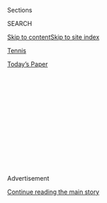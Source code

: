 <div id="app">

<div>

<div>

<div>

<div class="NYTAppHideMasthead css-1q2w90k e1suatyy0">

<div class="section css-ui9rw0 e1suatyy2">

<div class="css-eph4ug er09x8g0">

<div class="css-6n7j50">

</div>

<span class="css-1dv1kvn">Sections</span>

<div class="css-10488qs">

<span class="css-1dv1kvn">SEARCH</span>

</div>

[Skip to content](#site-content)[Skip to site
index](#site-index)

</div>

<div id="masthead-section-label" class="css-1wr3we4 eaxe0e00">

[Tennis](https://www.nytimes.com/section/sports/tennis)

</div>

<div class="css-10698na e1huz5gh0">

</div>

</div>

<div id="masthead-bar-one" class="section hasLinks css-15hmgas e1csuq9d3">

<div class="css-uqyvli e1csuq9d0">

</div>

<div class="css-1uqjmks e1csuq9d1">

</div>

<div class="css-9e9ivx">

[](https://myaccount.nytimes.com/auth/login?response_type=cookie&client_id=vi)

</div>

<div class="css-1bvtpon e1csuq9d2">

[Today’s
Paper](https://www.nytimes.com/section/todayspaper)

</div>

</div>

</div>

</div>

<div data-aria-hidden="false">

<div id="site-content" data-role="main">

<div>

<div class="css-1aor85t" style="opacity:0.000000001;z-index:-1;visibility:hidden">

<div class="css-1hqnpie">

<div class="css-epjblv">

<span class="css-17xtcya">[Tennis](/section/sports/tennis)</span><span class="css-x15j1o">|</span><span class="css-fwqvlz">Rafael
Nadal Won’t Chase a Repeat of His U.S. Open
Title</span>

</div>

<div class="css-k008qs">

<div class="css-1iwv8en">

<span class="css-18z7m18"></span>

<div>

</div>

</div>

<span class="css-1n6z4y">https://nyti.ms/2DaoQLp</span>

<div class="css-1705lsu">

<div class="css-4xjgmj">

<div class="css-4skfbu" data-role="toolbar" data-aria-label="Social Media Share buttons, Save button, and Comments Panel with current comment count" data-testid="share-tools">

  - 
  - 
  - 
  - 
    
    <div class="css-6n7j50">
    
    </div>

  - 

</div>

</div>

</div>

</div>

</div>

</div>

<div id="NYT_TOP_BANNER_REGION" class="css-13pd83m">

</div>

<div id="top-wrapper" class="css-1sy8kpn">

<div id="top-slug" class="css-l9onyx">

Advertisement

</div>

[Continue reading the main
story](#after-top)

<div class="ad top-wrapper" style="text-align:center;height:100%;display:block;min-height:250px">

<div id="top" class="place-ad" data-position="top" data-size-key="top">

</div>

</div>

<div id="after-top">

</div>

</div>

<div>

<div id="sponsor-wrapper" class="css-1hyfx7x">

<div id="sponsor-slug" class="css-19vbshk">

Supported by

</div>

[Continue reading the main
story](#after-sponsor)

<div id="sponsor" class="ad sponsor-wrapper" style="text-align:center;height:100%;display:block">

</div>

<div id="after-sponsor">

</div>

</div>

<div class="css-186x18t">

</div>

<div class="css-1vkm6nb ehdk2mb0">

# Rafael Nadal Won’t Chase a Repeat of His U.S. Open Title

</div>

Nadal said he would prefer not to travel to the New York tournament
during the coronavirus pandemic.

<div class="css-79elbk" data-testid="photoviewer-wrapper">

<div class="css-z3e15g" data-testid="photoviewer-wrapper-hidden">

</div>

<div class="css-1a48zt4 ehw59r15" data-testid="photoviewer-children">

![<span class="css-16f3y1r e13ogyst0" data-aria-hidden="true">Rafael
Nadal will not try to repeat his United States Open singles title; he
said he would not play in the tournament because of the coronavirus
pandemic.</span><span class="css-cnj6d5 e1z0qqy90" itemprop="copyrightHolder"><span class="css-1ly73wi e1tej78p0">Credit...</span><span><span>Ben
Solomon for The New York
Times</span></span></span>](https://static01.nyt.com/images/2020/08/04/sports/04usopen-protocols01/merlin_160464417_c050389e-e841-43cb-b413-d8af8282a247-articleLarge.jpg?quality=75&auto=webp&disable=upscale)

</div>

</div>

<div class="css-18e8msd">

<div class="css-vp77d3 epjyd6m0">

<div class="css-hus3qt ey68jwv0" data-aria-hidden="true">

[![Christopher
Clarey](https://static01.nyt.com/images/2018/09/10/multimedia/author-christopher-clarey/author-christopher-clarey-thumbLarge.png
"Christopher Clarey")](https://www.nytimes.com/by/christopher-clarey)

</div>

<div class="css-1baulvz">

By [<span class="css-1baulvz last-byline" itemprop="name">Christopher
Clarey</span>](https://www.nytimes.com/by/christopher-clarey)

</div>

</div>

  - 
    
    <div class="css-ld3wwf e16638kd2">
    
    Aug. 4,
    2020
    
    </div>

  - 
    
    <div class="css-4xjgmj">
    
    <div class="css-d8bdto" data-role="toolbar" data-aria-label="Social Media Share buttons, Save button, and Comments Panel with current comment count" data-testid="share-tools">
    
      - 
      - 
      - 
      - 
        
        <div class="css-6n7j50">
        
        </div>
    
      - 
    
    </div>
    
    </div>

</div>

</div>

<div class="section meteredContent css-1r7ky0e" name="articleBody" itemprop="articleBody">

<div class="css-1fanzo5 StoryBodyCompanionColumn">

<div class="css-53u6y8">

Rafael Nadal will not defend his [United States
Open](https://www.nytimes.com/2020/06/16/sports/us-open-tennis-cuomo.html)
men’s singles title.

On Tuesday, one day after the entry deadline, Nadal announced that he
was withdrawing from the tournament because of his concerns about travel
during [the coronavirus
pandemic](https://www.nytimes.com/news-event/coronavirus).

“This is a decision that I did not want to take,” he said on Twitter.
“But in this case, I am following my heart by deciding that right now
I prefer not to travel.”

Nadal, 34 and ranked No. 2 behind [Novak
Djokovic](https://www.nytimes.com/2020/06/23/sports/tennis/novak-djokovic-coronavirus.html),
is a four-time singles champion at the U.S. Open and won the singles
title last year after a lengthy and [memorable five-set duel with Daniil
Medvedev in the
final](https://www.nytimes.com/2019/09/08/sports/tennis/us-open-rafael-nadal-daniil-medvedev.html).

With 19 Grand Slam singles titles, he is just one short of matching
Roger Federer’s men’s record, but he has decided to wait. His next
chance could come at the French Open, which he has won a record 12 times
and which is scheduled to start on Sept. 27 — just two weeks after the
men’s final at the U.S. Open.

</div>

</div>

<div class="css-1fanzo5 StoryBodyCompanionColumn">

<div class="css-53u6y8">

“Rafa is one of the greatest champions in the history of our sport, and
we support this decision,” said Stacey Allaster, the U.S. Open
tournament director. “I know our fans will be disappointed to not have
Rafa playing this year’s Western & Southern Open and U.S. Open. However,
for the fans and the sport, we look forward to being inspired by him
when he decides he’s ready to play.”

Because of [temporary changes to the ranking
system](https://www.nytimes.com/2020/07/04/sports/tennis/tennis-rankings-coronavirus.html),
Nadal will still be able to count the points from winning last year’s
U.S. Open even though he is skipping this year’s event. He did not
specify on Tuesday whether he would play in this year’s French Open, but
he had already committed to playing at least some of the clay-court
season when he announced he would play at the Madrid Open the week after
the U.S. Open.

But the Madrid event, one of the most prestigious tournaments on both
the men’s and women’s tours, was canceled on Tuesday after the
organizers received a recommendation from Spanish public health
authorities to call it off because of an increase in positive virus
tests in some parts of Spain.

“The situation is very complicated worldwide; the Covid-19 cases are
increasing,” Nadal said. “It looks like we still don’t have control of
it.”

Nadal was in Indian Wells, Calif., in early March, set to play in the
BNP Paribas Open before that event was called off on the eve of the
qualifying tournament. He traveled back to his base in Majorca, where he
went through lockdown before returning to train at the tennis academy he
started in Manacor, his home city.

</div>

</div>

<div class="css-1fanzo5 StoryBodyCompanionColumn">

<div class="css-53u6y8">

The women’s tour resumed this week with a clay-court event in Palermo,
Italy, but the men’s tour has been shut down for nearly five months and
is not set to resume until later this month in New York, with the
Western & Southern Open and the U.S. Open.

The Western & Southern Open, normally played in the suburbs of
Cincinnati, was moved to New York this year to create [a doubleheader in
a controlled
environment](https://www.nytimes.com/2020/08/03/sports/tennis/us-open-hawkeye-line-judges.html)
where it would be easier to maintain strict health and safety protocols.
Spectators will not be allowed on site at either tournament.

“All my respects to the U.S.T.A., the U.S. Open organizers and the ATP
for trying to put the event together for the players and fans around the
world through TV,” Nadal said.

But Nadal will instead be watching from afar. So will Federer, who
announced he would not play again in 2020 as he recovered from his
latest knee surgery. The last Grand Slam tournament without Federer and
Nadal was the 1999 U.S. Open, where Federer, then 18, was eliminated in
qualifying. The Open remains the only Grand Slam tournament where
Federer and Nadal have not played each other.

[Ashleigh
Barty](https://www.nytimes.com/2020/07/29/sports/tennis/ashleigh-barty-us-open.html),
the No. 1 women’s player, announced last week from her home in Australia
that she was withdrawing from the Open because of concerns about travel
and the health risks for some of her team members.

But the vast majority of leading players are, at least for now, still
entered, including [Serena
Williams](https://www.nytimes.com/2020/06/17/sports/tennis/serena-williams-us-open.html),
Naomi Osaka, Karolina Pliskova, Sofia Kenin and Bianca Andreescu, the
reigning women’s champion. In the men’s event, Djokovic and six other
top 10 players remain on the entry list.

But as Alexander Zverev pointed out last week, players are closely
monitoring the health situation in New York and the travel situation
internationally.

</div>

</div>

<div class="css-1fanzo5 StoryBodyCompanionColumn">

<div class="css-53u6y8">

The U.S.T.A. laid out key elements of its plan on Tuesday in an update
sent to players, explaining that if a player leaves the tournament
“bubble” without written permission from Allaster or the tournament’s
chief medical officer, the player will be removed from the event and
fined an unspecified amount. If a coach or other guest of a player
leaves the bubble, that credential will be revoked, and the coach or
guest will be required to leave the tournament hotel within 24 hours.
The coach or guest would also be fined and prohibited from receiving a
credential to the 2021 U.S. Open, the U.S.T.A. said.

Several leading players, including the former U.S. Open champion Andy
Murray, have lobbied recently for strong penalties for those who break
health and safety protocols.

Players staying in private housing instead of an official hotel must
rent through the U.S.T.A. and abide by a safety plan. Players must pay
all costs for 24-hour security that is approved, and capable of being
monitored, by the U.S.T.A. Players in private housing are not permitted
to stay with or receive visits from individuals who are not part of the
officially approved entourage that is being tested by the U.S.T.A. for
the virus.

Each player is allowed to come with a maximum of three accredited guests
or team members: up from one in the initial planning, which was a
proposal that Djokovic criticized. But only one of those guests will be
allowed access to competition areas, locker rooms, player dining and
lounges.

Locker rooms will be limited to 30 players at a time, with players
encouraged to leave as soon as possible. In the absence of spectators,
new outdoor fitness areas and outdoor lounge spaces are being created
on-site.

Players and their guests will be tested twice for the virus once they
arrive, about 48 hours apart, and antibody tests will also be
encouraged. Those who test positive for antibodies will be tested for
the virus less frequently during the tournament.

Those who test positive during the tournament will be withdrawn
automatically and isolated for 10 days. Players who test positive upon
arrival could still compete if they received medical clearance after the
necessary isolation. If a player is sharing a hotel room with a guest
and that guest tests positive during the event, the player will be
automatically withdrawn.

</div>

</div>

<div class="css-1fanzo5 StoryBodyCompanionColumn">

<div class="css-53u6y8">

Players arriving from outside the United States will not face an
additional quarantine requirement upon arrival in New York, according to
the U.S.T.A. But it is still unclear whether players or their team
members will face quarantine if they travel on to Europe for the
clay-court season, although the U.S.T.A. said it was making “positive
progress” on that front.

</div>

</div>

<div>

</div>

</div>

<div>

</div>

<div>

</div>

<div>

</div>

<div>

<div id="bottom-wrapper" class="css-1ede5it">

<div id="bottom-slug" class="css-l9onyx">

Advertisement

</div>

[Continue reading the main
story](#after-bottom)

<div id="bottom" class="ad bottom-wrapper" style="text-align:center;height:100%;display:block;min-height:90px">

</div>

<div id="after-bottom">

</div>

</div>

</div>

</div>

</div>

## Site Index

<div>

</div>

## Site Information Navigation

  - [© <span>2020</span> <span>The New York Times
    Company</span>](https://help.nytimes.com/hc/en-us/articles/115014792127-Copyright-notice)

<!-- end list -->

  - [NYTCo](https://www.nytco.com/)
  - [Contact
    Us](https://help.nytimes.com/hc/en-us/articles/115015385887-Contact-Us)
  - [Work with us](https://www.nytco.com/careers/)
  - [Advertise](https://nytmediakit.com/)
  - [T Brand Studio](http://www.tbrandstudio.com/)
  - [Your Ad
    Choices](https://www.nytimes.com/privacy/cookie-policy#how-do-i-manage-trackers)
  - [Privacy](https://www.nytimes.com/privacy)
  - [Terms of
    Service](https://help.nytimes.com/hc/en-us/articles/115014893428-Terms-of-service)
  - [Terms of
    Sale](https://help.nytimes.com/hc/en-us/articles/115014893968-Terms-of-sale)
  - [Site
    Map](https://spiderbites.nytimes.com)
  - [Help](https://help.nytimes.com/hc/en-us)
  - [Subscriptions](https://www.nytimes.com/subscription?campaignId=37WXW)

</div>

</div>

</div>

</div>
